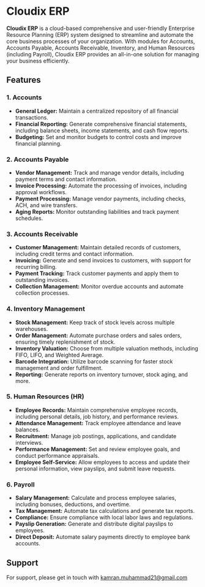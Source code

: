 # Cloudix ERP

**Cloudix ERP** is a cloud-based comprehensive and user-friendly Enterprise Resource Planning (ERP) system designed to streamline and automate the core business processes of your organization. With modules for Accounts, Accounts Payable, Accounts Receivable, Inventory, and Human Resources (including Payroll), Cloudix ERP provides an all-in-one solution for managing your business efficiently.

## Features

### 1. **Accounts**
   - **General Ledger:** Maintain a centralized repository of all financial transactions.
   - **Financial Reporting:** Generate comprehensive financial statements, including balance sheets, income statements, and cash flow reports.
   - **Budgeting:** Set and monitor budgets to control costs and improve financial planning.

### 2. **Accounts Payable**
   - **Vendor Management:** Track and manage vendor details, including payment terms and contact information.
   - **Invoice Processing:** Automate the processing of invoices, including approval workflows.
   - **Payment Processing:** Manage vendor payments, including checks, ACH, and wire transfers.
   - **Aging Reports:** Monitor outstanding liabilities and track payment schedules.

### 3. **Accounts Receivable**
   - **Customer Management:** Maintain detailed records of customers, including credit terms and contact information.
   - **Invoicing:** Generate and send invoices to customers, with support for recurring billing.
   - **Payment Tracking:** Track customer payments and apply them to outstanding invoices.
   - **Collection Management:** Monitor overdue accounts and automate collection processes.

### 4. **Inventory Management**
   - **Stock Management:** Keep track of stock levels across multiple warehouses.
   - **Order Management:** Automate purchase orders and sales orders, ensuring timely replenishment of stock.
   - **Inventory Valuation:** Choose from multiple valuation methods, including FIFO, LIFO, and Weighted Average.
   - **Barcode Integration:** Utilize barcode scanning for faster stock management and order fulfillment.
   - **Reporting:** Generate reports on inventory turnover, stock aging, and more.

### 5. **Human Resources (HR)**
   - **Employee Records:** Maintain comprehensive employee records, including personal details, job history, and performance reviews.
   - **Attendance Management:** Track employee attendance and leave balances.
   - **Recruitment:** Manage job postings, applications, and candidate interviews.
   - **Performance Management:** Set and review employee goals, and conduct performance appraisals.
   - **Employee Self-Service:** Allow employees to access and update their personal information, view payslips, and submit leave requests.

### 6. **Payroll**
   - **Salary Management:** Calculate and process employee salaries, including bonuses, deductions, and overtime.
   - **Tax Management:** Automate tax calculations and generate tax reports.
   - **Compliance:** Ensure compliance with local labor laws and regulations.
   - **Payslip Generation:** Generate and distribute digital payslips to employees.
   - **Direct Deposit:** Automate salary payments directly to employee bank accounts.

## Support
For support, please get in touch with kamran.muhammad21@gmail.com
